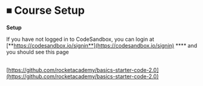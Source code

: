 # ⏹ Course Setup

**Setup**&#x20;

If you have not logged in to CodeSandbox, you can login at  [**https://codesandbox.io/signin**](https://codesandbox.io/signin) **** and you should see this page



\
[https://github.com/rocketacademy/basics-starter-code-2.0](https://github.com/rocketacademy/basics-starter-code-2.0)
